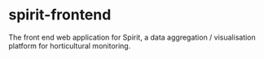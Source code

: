 # spirit-frontend
The front end web application for Spirit, a data aggregation / visualisation platform for horticultural monitoring.
